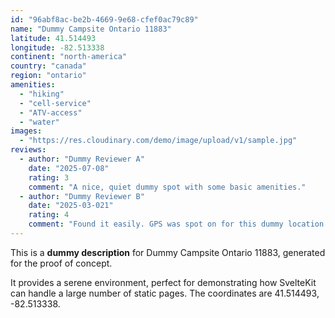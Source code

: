 ```yaml
---
id: "96abf8ac-be2b-4669-9e68-cfef0ac79c89"
name: "Dummy Campsite Ontario 11883"
latitude: 41.514493
longitude: -82.513338
continent: "north-america"
country: "canada"
region: "ontario"
amenities:
  - "hiking"
  - "cell-service"
  - "ATV-access"
  - "water"
images:
  - "https://res.cloudinary.com/demo/image/upload/v1/sample.jpg"
reviews:
  - author: "Dummy Reviewer A"
    date: "2025-07-08"
    rating: 3
    comment: "A nice, quiet dummy spot with some basic amenities."
  - author: "Dummy Reviewer B"
    date: "2025-03-021"
    rating: 4
    comment: "Found it easily. GPS was spot on for this dummy location."
---
```


This is a **dummy description** for Dummy Campsite Ontario 11883, generated for the proof of concept.

It provides a serene environment, perfect for demonstrating how SvelteKit can handle a large number of static pages. The coordinates are 41.514493, -82.513338.
